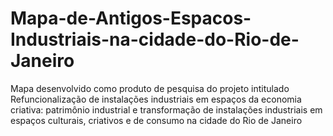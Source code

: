 # Mapa-de-Antigos-Espacos-Industriais-na-cidade-do-Rio-de-Janeiro
Mapa desenvolvido como produto de pesquisa do projeto intitulado Refuncionalização de instalações industriais em espaços da economia criativa: patrimônio industrial e transformação de instalações industriais em espaços culturais, criativos e de consumo na cidade do Rio de Janeiro
